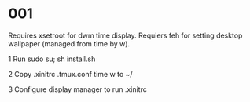 # 001

Requires xsetroot for dwm time display. Requiers feh for setting desktop wallpaper (managed from time by w).


1 Run sudo su; sh install.sh

2 Copy .xinitrc .tmux.conf time w to  ~/

3 Configure display manager to run .xinitrc

